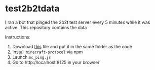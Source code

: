 # test2b2tdata
I ran a bot that pinged the 2b2t test server every 5 minutes while it was active. This repository contains the data

Instructions:
1. Download [this](https://www.mediafire.com/file/05inwvxvixw8l2v/pastinfo.json) file and put it in the same folder as the code
2. Install `minecraft-protocol` via npm
3. Launch `mc_ping.js`
4. Go to http://localhost:8125 in your browser 
